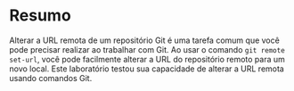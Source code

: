 # Resumo

Alterar a URL remota de um repositório Git é uma tarefa comum que você pode precisar realizar ao trabalhar com Git. Ao usar o comando `git remote set-url`, você pode facilmente alterar a URL do repositório remoto para um novo local. Este laboratório testou sua capacidade de alterar a URL remota usando comandos Git.
